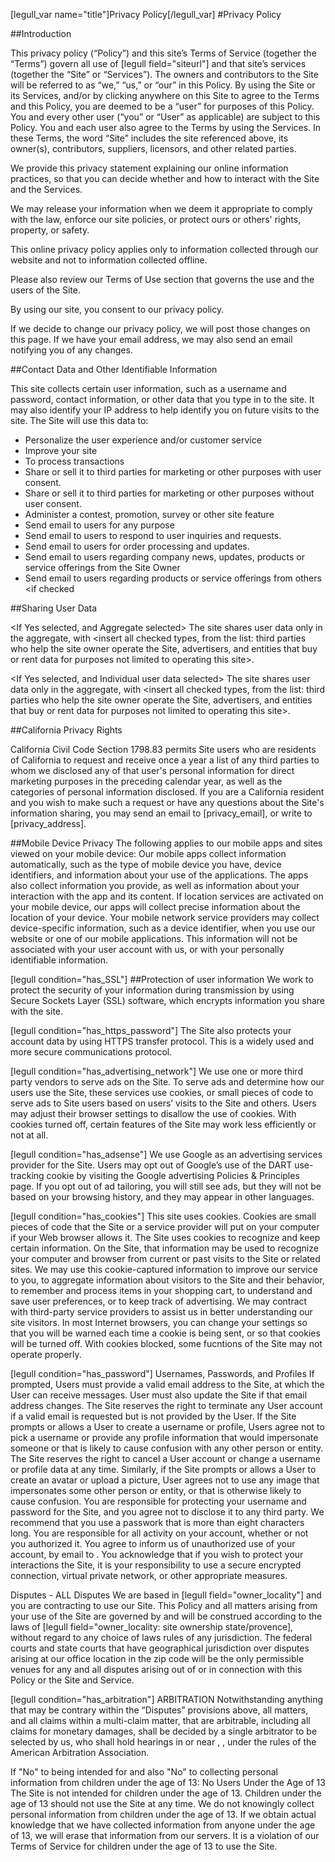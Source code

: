[legull_var name="title"]Privacy Policy[/legull_var]
#Privacy Policy

##Introduction

This privacy policy (“Policy”) and this site’s Terms of Service (together the “Terms”) govern all use of [legull field="siteurl"] and that site’s services (together the “Site” or “Services”).  The owners and contributors to the Site will be referred to as “we,” “us,” or “our” in this Policy.  By using the Site or its Services, and/or by clicking anywhere on this Site to agree to the Terms and this Policy, you are deemed to be a “user” for purposes of this Policy.  You and every other user (“you” or “User” as applicable) are subject to this Policy.  You and each user also agree to the Terms by using the Services.  In these Terms, the word “Site” includes the site referenced above, its owner(s), contributors, suppliers, licensors, and other related parties.

We provide this privacy statement explaining our online information practices, so that you can decide whether and how to interact with the Site and the Services.

We may release your information when we deem it appropriate to comply with the law, enforce our site policies, or protect ours or others' rights, property, or safety.

This online privacy policy applies only to information collected through our website and not to information collected offline.

Please also review our Terms of Use section that governs the use and the users of the Site.

By using our site, you consent to our privacy policy.

If we decide to change our privacy policy, we will post those changes on this page. If we have your email address, we may also send an email notifying you of any changes.


##Contact Data and Other Identifiable Information

This site collects certain user information, such as a username and password, contact information, or other data that you type in to the site.  It may also identify your IP address to help identify you on future visits to the site.  The Site will use this data to:

* Personalize the user experience and/or customer service <if checked>
* Improve your site <if checked>
* To process transactions <if checked>
* Share or sell it to third parties for marketing or other purposes with user consent. <if checked>
* Share or sell it to third parties for marketing or other purposes without user consent. <if checked>
* Administer a contest, promotion, survey or other site feature <if checked>
* Send email to users for any purpose <if checked>
* Send email to users to respond to user inquiries and requests. <if checked>
* Send email to users for order processing and updates. <if checked>
* Send email to users regarding company news, updates, products or service offerings from the Site Owner <if checked>
* Send email to users regarding products or service offerings from others <if checked


##Sharing User Data  <if Yes>

<If Yes selected, and Aggregate selected> The site shares user data only in the aggregate, with <insert all checked types, from the list: third parties who help the site owner operate the Site, advertisers, and entities that buy or rent data for purposes not limited to operating this site>.

<If Yes selected, and Individual user data selected> The site shares user data only in the aggregate, with <insert all checked types, from the list: third parties who help the site owner operate the Site, advertisers, and entities that buy or rent data for purposes not limited to operating this site>.


##California Privacy Rights

California Civil Code Section 1798.83 permits Site users who are residents of California to request and receive once a year a list of any third parties to whom we disclosed any of that user's personal information for direct marketing purposes in the preceding calendar year, as well as the categories of personal information disclosed. If you are a California resident and you wish to make such a request or have any questions about the Site's information sharing, you may send an email to [privacy_email], or write to [privacy_address].

##Mobile Device Privacy
The following applies to our mobile apps and sites viewed on your mobile device:
Our mobile apps collect information automatically, such as the type of mobile device you have, device identifiers, and information about your use of the applications. The apps also collect information you provide, as well as information about your interaction with the app and its content.
If location services are activated on your mobile device, our apps will collect precise information about the location of your device. Your mobile network service providers may collect device-specific information, such as a device identifier, when you use our website or one of our mobile applications. This information will not be associated with your user account with us, or with your personally identifiable information.

[legull condition="has_SSL"]
##Protection of user information
We work to protect the security of your information during transmission by using Secure Sockets Layer (SSL) software, which encrypts information you share with the site.

[legull condition="has_https_password"]
The Site also protects your account data by using HTTPS transfer protocol.  This is a widely used and more secure communications protocol. 

[legull condition="has_advertising_network"]
We use one or more third party vendors to serve ads on the Site. To serve ads and determine how our users use the Site, these services use cookies, or small pieces of code to serve ads to Site users based on users’ visits to the Site and others. Users may adjust their browser settings to disallow the use of cookies.  With cookies turned off, certain features of the Site may work less efficiently or not at all.

[legull condition="has_adsense"]
We use Google as an advertising services provider for the Site. Users may opt out of Google’s use of the DART use-tracking cookie by visiting the Google advertising Policies & Principles page.  If you opt out of ad tailoring, you will still see ads, but they will not be based on your browsing history, and they may appear in other languages.

[legull condition="has_cookies"]
This site uses cookies.  Cookies are small pieces of code that the Site or a service provider will put on your computer if your Web browser allows it.  The Site uses cookies to recognize and keep certain information.  On the Site, that information may be used to recognize your computer and browser from current or past visits to the Site or related sites.  We may use this cookie-captured information to improve our service to you, to aggregate information about visitors to the Site and their behavior, to remember and process items in your shopping cart, to understand and save user preferences, or to keep track of advertising.  We may contract with third-party service providers to assist us in better understanding our site visitors.
In most Internet browsers, you can change your settings so that you will be warned each time a cookie is being sent, or so that cookies will be turned off. With cookies blocked, some fucntions of the Site may not operate properly.

[legull condition="has_password"]
Usernames, Passwords, and Profiles
If prompted, Users must provide a valid email address to the Site, at which the User can receive messages. User must also update the Site if that email address changes. The Site reserves the right to terminate any User account if a valid email is requested but is not provided by the User.
If the Site prompts or allows a User to create a username or profile, Users agree not to pick a username or provide any profile information that would impersonate someone or that is likely to cause confusion with any other person or entity.  The Site reserves the right to cancel a User account or change a username or profile data at any time.  Similarly, if the Site prompts or allows a User to create an avatar or upload a picture, User agrees not to use any image that impersonates some other person or entity, or that is otherwise likely to cause confusion.
You are responsible for protecting your username and password for the Site, and you agree not to disclose it to any third party.  We recommend that you use a passwork that is more than eight characters long.  You are responsible for all activity on your account, whether or not you authorized it.  You agree to inform us of unauthorized use of your account, by email to <emailfield>.  You acknowledge that if you wish to protect your interactions the Site, it is your responsibility to use a secure encrypted connection, virtual private network, or other appropriate measures.

Disputes - ALL
Disputes
We are based in [legull field="owner_locality"] and you are contracting to use our Site.  This Policy and all matters arising from your use of the Site are governed by and will be construed according to the laws of [legull field="owner_locality: site ownership state/provence], without regard to any choice of laws rules of any jurisdiction.  The federal courts and state courts that have geographical jurisdiction over disputes arising at our office location in the <siteZIPfield> zip code will be the only permissible venues for any and all disputes arising out of or in connection with this Policy or the Site and Service.

[legull condition="has_arbitration"]
ARBITRATION
Notwithstanding anything that may be contrary within the “Disputes” provisions above, all matters, and all claims within a multi-claim matter, that are arbitrable, including all claims for monetary damages, shall be decided by a single arbitrator to be selected by us, who shall hold hearings in or near <sitecityfield>, <sitestatefield> , under the rules of the American Arbitration Association.

If "No" to being intended for and also "No" to collecting personal information from children under the age of 13:
No Users Under the Age of 13
The Site is not intended for children under the age of 13.  Children under the age of 13 should not use the Site at any time.  We do not knowingly collect personal information from children under the age of 13.  If we obtain actual knowledge that we have collected information from anyone under the age of 13, we will erase that information from our servers. It is a violation of our Terms of Service for children under the age of 13 to use the Site.
